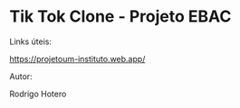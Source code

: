 
# Tik Tok Clone - Projeto EBAC

Links úteis:

https://projetoum-instituto.web.app/

Autor:

Rodrigo Hotero
